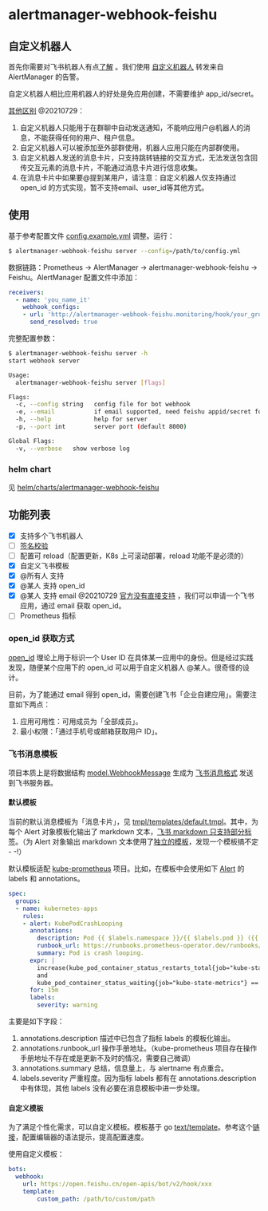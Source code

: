 # alertmanager-webhook-feishu

## 自定义机器人

首先你需要对飞书机器人有点[了解](https://open.feishu.cn/document/ukTMukTMukTM/uATM04CMxQjLwEDN) 。我们使用 [自定义机器人](https://open.feishu.cn/document/ukTMukTMukTM/ucTM5YjL3ETO24yNxkjN) 转发来自 AlertManager 的告警。

自定义机器人相比应用机器人的好处是免应用创建，不需要维护 app_id/secret。

[其他区别](https://open.feishu.cn/document/ukTMukTMukTM/ucTM5YjL3ETO24yNxkjN) @20210729：

1. 自定义机器人只能用于在群聊中自动发送通知，不能响应用户@机器人的消息，不能获得任何的用户、租户信息。 
2. 自定义机器人可以被添加至外部群使用，机器人应用只能在内部群使用。
3. 自定义机器人发送的消息卡片，只支持跳转链接的交互方式，无法发送包含回传交互元素的消息卡片，不能通过消息卡片进行信息收集。
4. 在消息卡片中如果要@提到某用户，请注意：自定义机器人仅支持通过 open_id 的方式实现，暂不支持email、user_id等其他方式。

## 使用

基于参考配置文件 [config.example.yml](config.example.yml) 调整。运行：

```bash
$ alertmanager-webhook-feishu server --config=/path/to/config.yml
```

数据链路：Prometheus -> AlertManager -> alertmanager-webhook-feishu -> Feishu。AlertManager 配置文件中添加：

```yaml
receivers:
  - name: 'you_name_it'
    webhook_configs:
    - url: 'http://alertmanager-webhook-feishu.monitoring/hook/your_group_name'
      send_resolved: true
```

完整配置参数：

```bash
$ alertmanager-webhook-feishu server -h
start webhook server

Usage:
  alertmanager-webhook-feishu server [flags]

Flags:
  -c, --config string   config file for bot webhook
  -e, --email           if email supported, need feishu appid/secret for enabling
  -h, --help            help for server
  -p, --port int        server port (default 8000)

Global Flags:
  -v, --verbose   show verbose log

```



### helm chart

见 [helm/charts/alertmanager-webhook-feishu](helm/charts/alertmanager-webhook-feishu)

## 功能列表

- [x] 支持多个飞书机器人
- [ ] [签名校验](https://open.feishu.cn/document/ukTMukTMukTM/ucTM5YjL3ETO24yNxkjN#348211be)
- [ ] 配置可 reload（配置更新，K8s 上可滚动部署，reload 功能不是必须的）
- [x] 自定义飞书模板
- [x] @所有人 支持
- [x] @某人 支持 open_id
- [x] @某人 支持 email  @20210729 [官方没有直接支持](https://open.feishu.cn/document/ukTMukTMukTM/ucTM5YjL3ETO24yNxkjN#4996824a) ，我们可以申请一个飞书应用，通过 email 获取 open_id。
- [ ] Prometheus 指标

### open_id 获取方式

[open_id](https://open.feishu.cn/document/home/user-identity-introduction/open-id) 理论上用于标识一个 User ID 在具体某一应用中的身份。但是经过实践发现，随便某个应用下的 open_id 可以用于自定义机器人 @某人。很奇怪的设计。

目前，为了能通过 email 得到 open_id，需要创建飞书「企业自建应用」。需要注意如下两点：

1. 应用可用性：可用成员为「全部成员」。
2. 最小权限：「通过手机号或邮箱获取用户 ID」。

### 飞书消息模板

项目本质上是将数据结构 [model.WebhookMessage](model/model.go) 生成为 [飞书消息格式](https://open.feishu.cn/document/ukTMukTMukTM/ucTM5YjL3ETO24yNxkjN#8b0f2a1b) 发送到飞书服务器。

#### 默认模板

当前的默认消息模板为「消息卡片」，见 [tmpl/templates/default.tmpl](tmpl/templates/default.tmpl)。其中，为每个 Alert 对象模板化输出了 markdown 文本，[飞书 markdown 只支持部分标签](https://open.feishu.cn/document/ukTMukTMukTM/uADOwUjLwgDM14CM4ATN)。（为 Alert 对象输出 markdown 文本使用了[独立的模板](tmpl/templates/default_alert.tmpl)，发现一个模板搞不定 - -!）

默认模板适配 [kube-prometheus](https://github.com/prometheus-operator/kube-prometheus) 项目。比如，在模板中会使用如下 [Alert](https://github.com/prometheus-operator/kube-prometheus/blob/main/manifests/kubernetes-prometheusRule.yaml#L15) 的 labels 和 annotations。

```yaml
spec:
  groups:
  - name: kubernetes-apps
    rules:
    - alert: KubePodCrashLooping
      annotations:
        description: Pod {{ $labels.namespace }}/{{ $labels.pod }} ({{ $labels.container }}) is restarting {{ printf "%.2f" $value }} times / 10 minutes.
        runbook_url: https://runbooks.prometheus-operator.dev/runbooks/kubernetes/kubepodcrashlooping
        summary: Pod is crash looping.
      expr: |
        increase(kube_pod_container_status_restarts_total{job="kube-state-metrics"}[10m]) > 0
        and
        kube_pod_container_status_waiting{job="kube-state-metrics"} == 1
      for: 15m
      labels:
        severity: warning

```

主要是如下字段：

1. annotations.description 描述中已包含了指标 labels 的模板化输出。
2. annotations.runbook_url 操作手册地址。（kube-prometheus 项目存在操作手册地址不存在或是更新不及时的情况，需要自己微调）
3. annotations.summary 总结，信息量上，与 alertname 有点重合。
4. labels.severity 严重程度。因为指标 labels 都有在 annotations.description 中有体现，其他 labels 没有必要在消息模板中进一步处理。

#### 自定义模板

为了满足个性化需求，可以自定义模板。模板基于 go [text/template](https://golang.org/pkg/text/template/)。参考这个[链接](https://stackoverflow.com/questions/55170279/go-text-template-syntax-highlighting-in-goland)，配置编辑器的语法提示，提高配置速度。

使用自定义模板：

```yaml
bots:
  webhook:
    url: https://open.feishu.cn/open-apis/bot/v2/hook/xxx
    template:
    	custom_path: /path/to/custom/path

```


